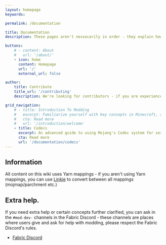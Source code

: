```yaml
---
layout: homepage
keywords:

permalink: /documentation

title: Documentation
description: These pages aren't nessecarily in order - they explain how certain features of the game works.

buttons:
    # - content: About
    #   url: '/about/'
    - icon: home
      content: Homepage
      url: '/'
      external_url: false

author:
    title: Contribute
    title_url: '/contributing'
    description: We're looking for contributors - if you are experienced with the Fabric Toolchain, you are more than welcome to look at our roadmap and create a pull request.

grid_navigation:
    # - title: Introduction To Modding
    #   excerpt: Familiarize yourself with key concepts in Minecraft, and understand the Fabric Toolchain.
    #   cta: Read more
    #   url: '/introduction/welcome'  
    - title: Codecs
      excerpt: An advanced guide to using Mojang's Codec system for serializing and deserializing java objects.
      cta: Read more
      url: '/documentation/codecs'
---
```


## Information

All content on this wiki uses Yarn mappings - if you aren't using Yarn mappings, you can use [Linkie](https://linkie.shedaniel.me/mappings) to convert between all mappings (mojmap/parchment etc.)

## Extra help.

If you need extra help or certain concepts further clarified, you can ask in the `#mod-dev-` channels in the Fabric Discord - these channels are places where users give and ask for help with modding, please respect the Fabric Discord's rules.

- [Fabric Discord](https://discord.gg/v6v4pMv)